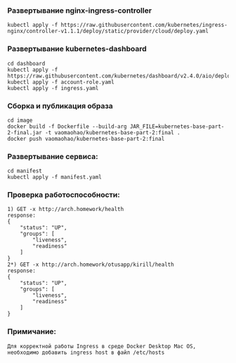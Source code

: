 ### Развертывание nginx-ingress-controller
    kubectl apply -f https://raw.githubusercontent.com/kubernetes/ingress-nginx/controller-v1.1.1/deploy/static/provider/cloud/deploy.yaml
### Развертывание kubernetes-dashboard
    cd dashboard
    kubectl apply -f https://raw.githubusercontent.com/kubernetes/dashboard/v2.4.0/aio/deploy/recommended.yaml
    kubectl apply -f account-role.yaml
    kubectl apply -f ingress.yaml
### Сборка и публикация образа
    cd image
    docker build -f Dockerfile --build-arg JAR_FILE=kubernetes-base-part-2-final.jar -t vaomaohao/kubernetes-base-part-2:final .
    docker push vaomaohao/kubernetes-base-part-2:final
### Развертывание сервиса:
    cd manifest
    kubectl apply -f manifest.yaml
### Проверка работоспособности:
    1) GET -x http://arch.homework/health
    response: 
    {
        "status": "UP",
        "groups": [
            "liveness",
            "readiness"
        ]
    }
    2*) GET -x http://arch.homework/otusapp/kirill/health
    response: 
    {
        "status": "UP",
        "groups": [
            "liveness",
            "readiness"
        ]
    }
### Примичание:
    Для корректной работы Ingress в среде Docker Desktop Mac OS, необходимо добавить ingress host в файл /etc/hosts
